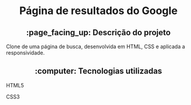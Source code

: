 <h1 align="center">Página de resultados do Google</h1>
<h2 align="center">:page_facing_up: Descrição do projeto</h2>
<p>Clone de uma página de busca, desenvolvida em HTML, CSS e aplicada a responsividade.

<br>
<h2 align="center"> :computer: Tecnologias utilizadas </h2>
<p>HTML5</p>
<p>CSS3</p>
